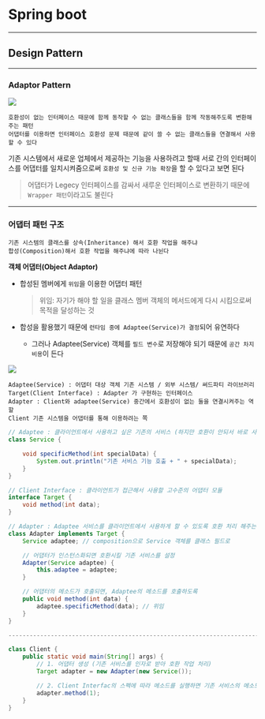 # Spring boot
---
## Design Pattern
---
### Adaptor Pattern
![](https://velog.velcdn.com/images%2Fnewtownboy%2Fpost%2F261f7abf-d13c-444c-9296-17632ede3add%2Fimage.png)
```
호환성이 없는 인터페이스 때문에 함께 동작할 수 없는 클래스들을 함께 작동해주도록 변환해주는 패턴
어댑터를 이용하면 인터페이스 호환성 문제 때문에 같이 쓸 수 없는 클래스들을 연결해서 사용할 수 있다
```
기존 시스템에서 새로운 업체에서 제공하는 기능을 사용하려고 할때 서로 간의 인터페이스를 어댑터를 일치시켜줌으로써 `호환성 및 신규 기능 확장`을 할 수 있다고 보면 된다

> 어댑터가 Legecy 인터페이스를 감싸서 새루운 인터페이스로 변환하기 때문에 `Wrapper 패턴`이라고도 불린다

---
### 어댑터 패턴 구조
```
기존 시스템의 클래스를 상속(Inheritance) 해서 호환 작업을 해주냐
합성(Composition)해서 호환 작업을 해주냐에 따라 나뉜다
```

**객체 어댑터(Object Adaptor)**   
- 합성된 멤버에게 `위임`을 이용한 어댑터 패턴
    > 위임: 자기가 해야 할 일을 클래스 멤버 객체의 메서드에게 다시 시킴으로써 목적을 달성하는 것

- 합성을 활용했기 때문에  `런타임 중에 Adaptee(Service)가 결정`되어 유연하다
    - 그러나  Adaptee(Service) 객체를 `필드 변수`로 저장해야 되기 때문에 `공간 차지 비용`이 든다

![](https://refactoring.guru/images/patterns/diagrams/adapter/structure-object-adapter.png?id=33dffbe3aece294162440c7ddd3d5d4f)
```
Adaptee(Service) : 어댑터 대상 객체 기존 시스템 / 외부 시스템/ 써드파티 라이브러리
Target(Client Interface) : Adapter 가 구현하는 인터페이스
Adapter : Client와 adaptee(Service) 중간에서 호환성이 없는 둘을 연결시켜주는 역할
Client 기존 시스템을 어댑터를 통해 이용하려는 쪽
```
```java
// Adaptee : 클라이언트에서 사용하고 싶은 기존의 서비스 (하지만 호환이 안되서 바로 사용 불가능)
class Service {

    void specificMethod(int specialData) {
        System.out.println("기존 서비스 기능 호출 + " + specialData);
    }
}

// Client Interface : 클라이언트가 접근해서 사용할 고수준의 어댑터 모듈
interface Target {
    void method(int data);
}

// Adapter : Adaptee 서비스를 클라이언트에서 사용하게 할 수 있도록 호환 처리 해주는 어댑터
class Adapter implements Target {
    Service adaptee; // composition으로 Service 객체를 클래스 필드로

    // 어댑터가 인스턴스화되면 호환시킬 기존 서비스를 설정
    Adapter(Service adaptee) {
        this.adaptee = adaptee;
    }

    // 어댑터의 메소드가 호출되면, Adaptee의 메소드를 호출하도록
    public void method(int data) {
        adaptee.specificMethod(data); // 위임
    }
}

---------------------------------------------------------------------------------

class Client {
    public static void main(String[] args) {
        // 1. 어댑터 생성 (기존 서비스를 인자로 받아 호환 작업 처리)
        Target adapter = new Adapter(new Service());

        // 2. Client Interfac의 스펙에 따라 메소드를 실행하면 기존 서비스의 메소드가 실행된다.
        adapter.method(1);
    }
}
```